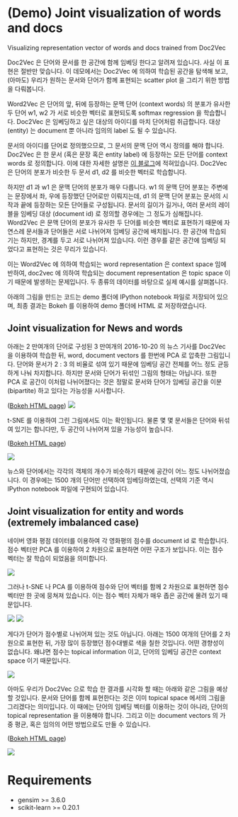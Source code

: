 # (Demo) Joint visualization of words and docs

Visualizing representation vector of words and docs trained from Doc2Vec

Doc2Vec 은 단어와 문서를 한 공간에 함께 임베딩 한다고 알려져 있습니다. 사실 이 표현은 절반만 맞습니다. 이 데모에서는 Doc2Vec 에 의하여 학습된 공간을 탐색해 보고, (아마도) 우리가 원하는 문서와 단어가 함께 표현되는 scatter plot 을 그리기 위한 방법을 다뤄봅니다.

Word2Vec 은 단어의 앞, 뒤에 등장하는 문맥 단어 (context words) 의 분포가 유사한 두 단어 w1, w2 가 서로 비슷한 벡터로 표현되도록 softmax regression 을 학습합니다. Doc2Vec 은 임베딩하고 싶은 대상의 아이디를 마치 단어처럼 취급합니다. 대상 (entity) 는 document 뿐 아니라 임의의 label 도 될 수 있습니다.

문서의 아이디를 단어로 정의했으므로, 그 문서의 문맥 단어 역시 정의를 해야 합니다. Doc2Vec 은 한 문서 (혹은 문장 혹은 entity label) 에 등장하는 모든 단어를 context words 로 정의합니다. 이에 대한 자세한 설명은 [이 블로그](https://lovit.github.io/nlp/representation/2018/03/26/word_doc_embedding/)에 적혀있습니다. Doc2Vec 은 단어의 분포가 비슷한 두 문서 d1, d2 를 비슷한 벡터로 학습합니다.

하지만 d1 과 w1 은 문맥 단어의 분포가 매우 다릅니다. w1 의 문맥 단어 분포는 주변에는 문장에서 좌, 우에 등장했던 단어로만 이뤄지는데, d1 의 문맥 단어 분포는 문서의 시작과 끝에 등장하는 모든 단어들로 구성됩니다. 문서의 길이가 길거나, 여러 문서의 레이블을 임베딩 대상 (document id) 로 정의할 경우에는 그 정도가 심해집니다. Word2Vec 은 문맥 단어의 분포가 유사한 두 단어를 비슷한 벡터로 표현하기 때문에 자연스레 문서들과 단어들은 서로 나뉘어져 임베딩 공간에 배치됩니다. 한 공간에 학습되기는 하지만, 경계를 두고 서로 나뉘어져 있습니다. 이런 경우를 같은 공간에 임베딩 되었다고 표현하는 것은 무리가 있습니다.

이는 Word2Vec 에 의하여 학습되는 word representation 은 context space 임에 반하여, doc2vec 에 의하여 학습되는 document representation 은 topic space 이기 때문에 발생하는 문제입니다. 두 종류의 데이터를 바탕으로 실제 예시를 살펴봅니다.

아래의 그림을 만드는 코드는 demo 폴더에 IPython notebook 파일로 저장되어 있으며, 최종 결과는 Bokeh 를 이용하여 demo 폴더에 HTML 로 저장하였습니다. 

## Joint visualization for News and words

아래는 2 만여개의 단어로 구성된 3 만여개의 2016-10-20 의 뉴스 기사를 Doc2Vec 을 이용하여 학습한 뒤, word, document vectors 를 한번에 PCA 로 압축한 그림입니다. 단어와 문서가 2 : 3 의 비율로 섞여 있기 때문에 임베딩 공간 전체를 어느 정도 균등하게 나눠 차지합니다. 하지만 문서와 단어가 뒤섞인 그림의 형태는 아닙니다. 또한 PCA 로 공간이 이처럼 나뉘어졌다는 것은 정말로 문서와 단어가 임베딩 공간을 이분 (bipartite) 하고 있다는 가능성을 시사합니다.

([Bokeh HTML page](https://raw.githubusercontent.com/lovit/joint_visualize_words_docs/master/demo/joint_visualization_word_doc_news_tsne.html))
![](figures/joint_visualization_news_word_pca.png)

t-SNE 를 이용하여 그린 그림에서도 이는 확인됩니다. 물론 몇 몇 문서들은 단어와 뒤섞여 있기는 합니다만, 두 공간이 나뉘어져 있을 가능성이 높습니다.

([Bokeh HTML page](https://github.com/lovit/joint_visualize_words_docs/raw/master/demo/joint_visualization_word_doc_news_pca.html))

![](figures/joint_visualization_news_word_tsne.png)

뉴스와 단어에서는 각각의 객체의 개수가 비슷하기 때문에 공간이 어느 정도 나뉘어졌습니다. 이 경우에는 1500 개의 단어만 선택하여 임베딩하였는데, 선택의 기준 역시 IPython notebook 파일에 구현되어 있습니다.

## Joint visualization for entity and words (extremely imbalanced case)

네이버 영화 평점 데이터를 이용하여 각 영화평의 점수를 document id 로 학습합니다. 점수 벡터만 PCA 를 이용하여 2 차원으로 표현하면 어떤 구조가 보입니다. 이는 점수 벡터는 잘 학습이 되었음을 의미합니다.

![](figures/joint_visualization_rate_pca.png)

그러나 t-SNE 나 PCA 를 이용하여 점수와 단어 벡터를 함께 2 차원으로 표현하면 점수 벡터만 한 곳에 뭉쳐져 있습니다. 이는 점수 벡터 자체가 매우 좁은 공간에 몰려 있기 때문입니다.

![](figures/joint_visualization_rate_word_tsne.png)
![](figures/joint_visualization_rate_word_pca.png)

게다가 단어가 점수별로 나뉘어져 있는 것도 아닙니다. 아래는 1500 여개의 단어를 2 차원으로 표현한 뒤, 가장 많이 등장했던 점수대별로 색을 칠한 것입니다. 어떤 경향성이 없습니다. 왜냐면 점수는 topical information 이고, 단어의 임베딩 공간은 context space 이기 때문입니다.

![](figures/joint_visualization_word_vector_color_by_rate.png)

아마도 우리가 Doc2Vec 으로 학습 한 결과를 시각화 할 때는 아래와 같은 그림을 예상할 것입니다. 문서와 단어를 함께 표현한다는 것은 이미 topical space 에서의 그림을 그리겠다는 의미입니다. 이 때에는 단어의 임베딩 벡터를 이용하는 것이 아니라, 단어의 topical representation 을 이용해야 합니다. 그리고 이는 document vectors 의 가중 평균, 혹은 임의의 어떤 방법으로도 만들 수 있습니다.

([Bokeh HTML page](https://github.com/lovit/joint_visualize_words_docs/raw/master/demo/joint_visualization_word_doc_movie_pca_affinity.html))

![](figures/joint_visualization_rate_word_pca_affinity.png)


# Requirements
- gensim >= 3.6.0
- scikit-learn >= 0.20.1

